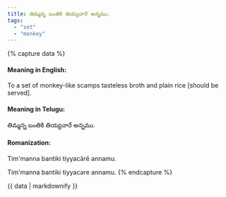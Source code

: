 ```yaml
---
title: తిమ్మన్న బంతికి తియ్యచారే అన్నము.
tags:
  - "set"
  - "monkey"
---
```


{% capture data %}
#### Meaning in English:
To a set of monkey-like scamps tasteless broth and plain rice [should be served].

#### Meaning in Telugu:
తిమ్మన్న బంతికి తియ్యచారే అన్నము.

#### Romanization:
Tim'manna bantiki tiyyacārē annamu.

Tim'manna bantiki tiyyacare annamu.
{% endcapture %}

{{ data | markdownify }}

